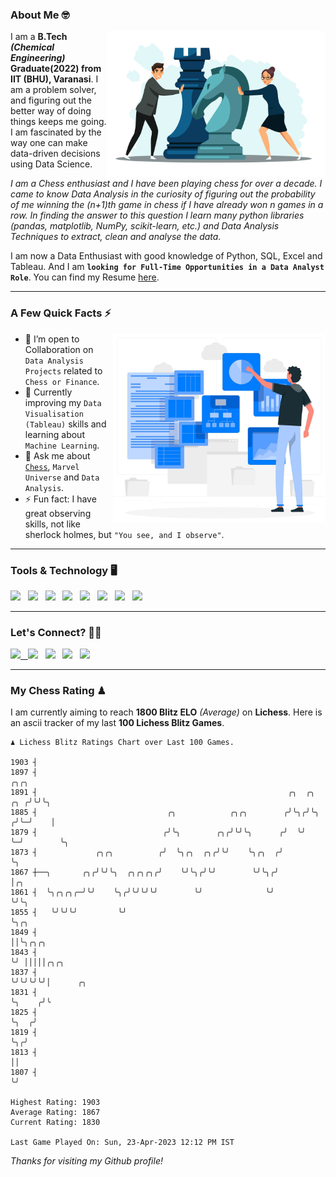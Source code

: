 ### About Me 🤓
<img align="right" alt="Coding" width="350" src="https://github.com/Laxman-Lakhan/Laxman-Lakhan/blob/master/Assets/Chess_Vector.jpg">   

I am a **B.Tech** _**(Chemical Engineering)**_ **Graduate(2022) from IIT (BHU), Varanasi**. I am a problem solver, and figuring out the better way of doing things keeps me going. I am fascinated by the way one can make data-driven decisions using Data Science. 

_I am a Chess enthusiast and I have been playing chess for over a decade. I came to know Data Analysis in the curiosity of figuring out the probability of me winning the (n+1)th game in chess if I have already won n games in a row. In finding the answer to this question I learn many python libraries (pandas, matplotlib, NumPy, scikit-learn, etc.) and Data Analysis Techniques to extract, clean and analyse the data._

I am now a Data Enthusiast with good knowledge of Python, SQL, Excel and Tableau. And I am **`looking for Full-Time Opportunities in a Data Analyst Role`**. You can find my Resume
 [here](https://drive.google.com/file/d/1UIOoogRLj5eGQFQBkuvMmTISZVdl2Ok7/view?usp=sharing).


---

### A Few Quick Facts ⚡️
<img align="right" alt="Coding" width="340" src="https://github.com/Laxman-Lakhan/Laxman-Lakhan/blob/master/Assets/Data_Vector.jpg">   

- 🤝 I’m open to Collaboration on `Data Analysis Projects` related to `Chess or Finance`.
- 📖 Currently improving my `Data Visualisation (Tableau)` skills and learning about `Machine Learning`.
- 💬 Ask me about [`Chess`](https://lichess.org/@/YourKingIsInDanger), `Marvel Universe` and `Data Analysis`.
- ⚡️ Fun fact: I have great observing skills, not like sherlock holmes, but `"You see, and I observe"`.

---
### Tools & Technology 🖥

<img src="https://img.shields.io/badge/Python-white?logo=Python&logoColor=ColorName&style=ShieldStyle" /> &nbsp;
<img src="https://img.shields.io/badge/MySQL-white?logo=MySQL&logoColor=ColorName&style=ShieldStyle" /> &nbsp;
<img src="https://img.shields.io/badge/Tableau-white?logo=Tableau&logoColor=ColorName&style=ShieldStyle" /> &nbsp;
<img src="https://img.shields.io/badge/Excel-white?logo=Microsoft+Excel&logoColor=196F3D&style=ShieldStyle" /> &nbsp;
<img src="https://img.shields.io/badge/Jupyter-white?logo=Jupyter&logoColor=ColorName&style=ShieldStyle" /> &nbsp;
<img src="https://img.shields.io/badge/pandas-white?logo=Pandas&logoColor=000080&style=ShieldStyle" /> &nbsp;
<img src="https://img.shields.io/badge/numpy-white?logo=Numpy&logoColor=85C1E9&style=ShieldStyle" /> &nbsp;
<img src="https://img.shields.io/badge/scikit learn-white?logo=Scikit+Learn&logoColor=ColorName&style=ShieldStyle" /> &nbsp;



---

### Let's Connect? 🫳🏻

<a href="mailto:laxmansingh.lakhan@gmail.com"> <img src="https://img.icons8.com/fluent/48/000000/gmail.png" width="3.5%"/> &nbsp;
[<img src="https://img.icons8.com/color/48/000000/linkedin.png" width="3.5%"/>](https://www.linkedin.com/in/laxman-lakhan/)  &nbsp;
[<img src="https://img.icons8.com/fluent/48/000000/facebook-new.png" width="3.5%"/>](https://www.facebook.com/s.laxmanlakhan/)  &nbsp;
[<img src="https://img.icons8.com/fluent/48/000000/instagram-new.png" width="3.5%"/>](https://www.instagram.com/laxman.lakhan/)  &nbsp;
[<img src="https://img.icons8.com/color/48/000000/twitter.png" width="3.5%"/>](https://twitter.com/laxman__lakhan)  &nbsp;

 ---
  
### My Chess Rating ♟
  
I am currently aiming to reach **1800 Blitz ELO** *(Average)* on **Lichess**. Here is an ascii tracker of my last **100 Lichess Blitz Games**.

  ```
  ♟︎ 𝙻𝚒𝚌𝚑𝚎𝚜𝚜 𝙱𝚕𝚒𝚝𝚣 𝚁𝚊𝚝𝚒𝚗𝚐𝚜 𝙲𝚑𝚊𝚛𝚝 𝚘𝚟𝚎𝚛 𝙻𝚊𝚜𝚝 𝟷00 𝙶𝚊𝚖𝚎𝚜.
  
1903 ┤
1897 ┤                                                                     ╭╮╭╮
1891 ┤                                                        ╭╮  ╭╮   ╭╮ ╭╯╰╯╰╮
1885 ┤                             ╭╮            ╭╮╭╮        ╭╯╰╮╭╯╰╮ ╭╯╰─╯    │
1879 ┤                            ╭╯╰╮        ╭╮╭╯╰╯╰╮      ╭╯  ╰╯  ╰─╯        ╰╮
1873 ┤             ╭╮╭╮          ╭╯  ╰╮╭╮  ╭╮╭╯╰╯    ╰╮╭╮  ╭╯                   ╰╮
1867 ┼──╮       ╭╮╭╯╰╯╰╮  ╭╮╭╮╭╮╭╯    ╰╯╰╮╭╯╰╯        ╰╯╰╮╭╯                     │╭╮
1861 ┤  ╰╮╭╮╭╮╭─╯╰╯    ╰╮╭╯╰╯╰╯╰╯        ╰╯              ╰╯                      ╰╯╰╮
1855 ┤   ╰╯╰╯╰╯         ╰╯                                                          ╰╮╭╮
1849 ┤                                                                               ││╰╮╭╮╭╮
1843 ┤                                                                               ╰╯ │││││╭╮╭╮
1837 ┤                                                                                  ╰╯╰╯╰╯╰╯│      ╭╮
1831 ┤                                                                                          ╰╮    ╭╯╰
1825 ┤                                                                                           ╰╮  ╭╯
1819 ┤                                                                                            ╰╮╭╯
1813 ┤                                                                                             ││
1807 ┤                                                                                             ╰╯ 

Highest Rating: 1903
Average Rating: 1867
Current Rating: 1830 

Last Game Played On: Sun, 23-Apr-2023 12:12 PM IST
  ```
  
  
*Thanks for visiting my Github profile!*
